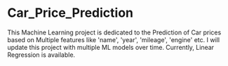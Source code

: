 # Car_Price_Prediction
This Machine Learning project is dedicated to the Prediction of Car prices based on Multiple features like 'name', 'year', 'mileage', 'engine' etc. I will update this project with multiple ML models over time. Currently, Linear Regression is available.
